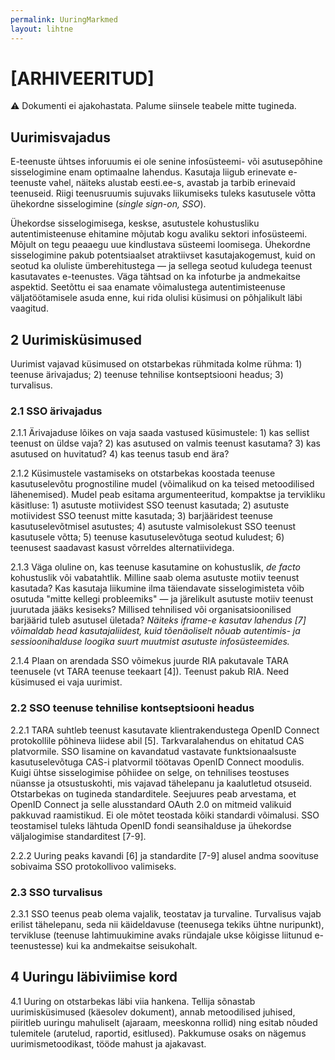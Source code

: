 ```yaml
---
permalink: UuringMarkmed
layout: lihtne
---
```


# [ARHIVEERITUD]

&#9888; Dokumenti ei ajakohastata. Palume siinsele teabele mitte tugineda.

## Uurimisvajadus

E-teenuste ühtses inforuumis ei ole senine infosüsteemi- või asutusepõhine sisselogimine enam optimaalne lahendus. Kasutaja liigub erinevate e-teenuste vahel, näiteks alustab eesti.ee-s, avastab ja tarbib erinevaid teenuseid. Riigi teenusruumis sujuvaks liikumiseks tuleks kasutusele võtta ühekordne sisselogimine (_single sign-on, SSO_).

Ühekordse sisselogimisega, keskse, asutustele kohustusliku autentimisteenuse ehitamine mõjutab kogu avaliku sektori infosüsteemi. Mõjult on tegu peaaegu uue kindlustava süsteemi loomisega. Ühekordne sisselogimine pakub potentsiaalset atraktiivset kasutajakogemust, kuid on seotud ka oluliste ümberehitustega &mdash; ja sellega seotud kuludega teenust kasutavates e-teenustes. Väga tähtsad on ka infoturbe ja andmekaitse aspektid. Seetõttu ei saa enamate võimalustega autentimisteenuse väljatöötamisele asuda enne, kui rida olulisi küsimusi on põhjalikult läbi vaagitud.

## 2 Uurimisküsimused

Uurimist vajavad küsimused on otstarbekas rühmitada kolme rühma: 1) teenuse ärivajadus; 2) teenuse tehnilise kontseptsiooni headus; 3) turvalisus.

### 2.1 SSO ärivajadus

2.1.1 Ärivajaduse lõikes on vaja saada vastused küsimustele: 1) kas sellist teenust on üldse vaja? 2) kas asutused on valmis teenust kasutama? 3) kas asutused on huvitatud? 4) kas teenus tasub end ära?

2.1.2 Küsimustele vastamiseks on otstarbekas koostada teenuse kasutuselevõtu prognostiline mudel (võimalikud on ka teised metoodilised lähenemised). Mudel peab esitama argumenteeritud, kompaktse ja tervikliku käsitluse: 1) asutuste motiividest SSO teenust kasutada; 2) asutuste motiividest SSO teenust mitte kasutada; 3) barjääridest teenuse kasutuselevõtmisel asutustes; 4) asutuste valmisolekust SSO teenust kasutusele võtta; 5)  teenuse kasutuselevõtuga seotud kuludest; 6) teenusest saadavast kasust võrreldes alternatiividega.

2.1.3 Väga oluline on, kas teenuse kasutamine on kohustuslik, _de facto_ kohustuslik või vabatahtlik. Milline saab olema asutuste motiiv teenust kasutada? Kas kasutaja liikumine ilma täiendavate sisselogimisteta võib osutuda "mitte kellegi probleemiks" &mdash; ja järelikult asutuste motiiv teenust juurutada jääks kesiseks? Millised tehnilised või organisatsioonilised barjäärid tuleb asutusel ületada? _Näiteks iframe-e kasutav lahendus [7] võimaldab head kasutajaliidest, kuid tõenäoliselt nõuab autentimis- ja sessioonihalduse loogika suurt muutmist asutuste infosüsteemides._

2.1.4 Plaan on arendada SSO võimekus juurde RIA pakutavale TARA teenusele (vt TARA teenuse teekaart [4]). Teenust pakub RIA. Need küsimused ei vaja uurimist.

### 2.2 SSO teenuse tehnilise kontseptsiooni headus

2.2.1 TARA suhtleb teenust kasutavate klientrakendustega OpenID Connect protokollile põhineva liidese abil [5]. Tarkvaralahendus on ehitatud CAS platvormile. SSO lisamine on kavandatud vastavate funktsionaalsuste kasutuselevõtuga CAS-i platvormil töötavas OpenID Connect moodulis. Kuigi ühtse sisselogimise põhiidee on selge, on tehnilises teostuses nüansse ja otsustuskohti, mis vajavad tähelepanu ja kaalutletud otsuseid. Otstarbekas on tugineda standarditele. Seejuures peab arvestama, et OpenID Connect ja selle alusstandard OAuth 2.0 on mitmeid valikuid pakkuvad raamistikud. Ei ole mõtet teostada kõiki standardi võimalusi. SSO teostamisel tuleks lähtuda OpenID fondi seansihalduse ja ühekordse väljalogimise standarditest [7-9].

2.2.2 Uuring peaks kavandi [6] ja standardite [7-9] alusel andma soovituse sobivaima SSO protokollivoo valimiseks.

### 2.3 SSO turvalisus

2.3.1 SSO teenus peab olema vajalik, teostatav ja turvaline. Turvalisus vajab erilist tähelepanu, seda nii käideldavuse (teenusega tekiks ühtne nuripunkt), tervikluse (teenuse lahtimuukimine avaks ründajale ukse kõigisse liitunud e-teenustesse) kui ka andmekaitse seisukohalt.

## 4 Uuringu läbiviimise kord

4.1 Uuring on otstarbekas läbi viia hankena. Tellija sõnastab uurimisküsimused (käesolev dokument), annab metoodilised juhised, piiritleb uuringu mahuliselt (ajaraam, meeskonna rollid) ning esitab nõuded tulemitele (arutelud, raportid, esitlused). Pakkumuse osaks on nägemus uurimismetoodikast, tööde mahust ja ajakavast.
